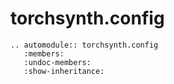 torchsynth.config
=================

```{eval-rst}
.. automodule:: torchsynth.config
   :members:
   :undoc-members:
   :show-inheritance:
```